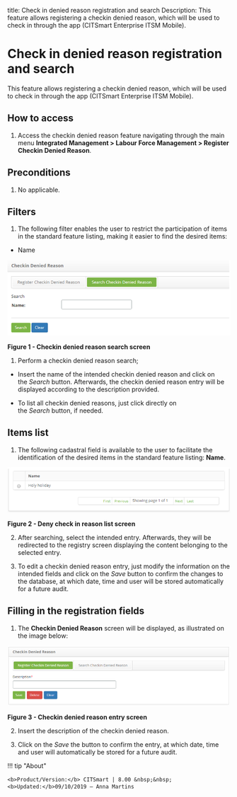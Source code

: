 title: Check in denied reason registration and search
Description: This feature allows registering a checkin denied reason, which will be used to check in through the app (CITSmart Enterprise ITSM Mobile).

# Check in denied reason registration and search

This feature allows registering a checkin denied reason, which will be used to
check in through the app (CITSmart Enterprise ITSM Mobile).

How to access
-------------

1.  Access the checkin denied reason feature navigating through the main
    menu **Integrated Management > Labour Force Management > Register Checkin
    Denied Reason**.

Preconditions
-------------

1.  No applicable.

Filters
-------

1.  The following filter enables the user to restrict the participation of items
    in the standard feature listing, making it easier to find the desired items:

-   Name

![Criar](images/checkin-1.png)

**Figure 1 - Checkin denied reason search screen**

1.  Perform a checkin denied reason search;

-   Insert the name of the intended checkin denied reason and click on
    the *Search* button. Afterwards, the checkin denied reason entry will be
    displayed according to the description provided.

-   To list all checkin denied reasons, just click directly on
    the *Search* button, if needed.

Items list
----------

1.  The following cadastral field is available to the user to facilitate the
    identification of the desired items in the standard feature
    listing: **Name**.

![Criar](images/checkin-2.png)

**Figure 2 - Deny check in reason list screen**

2.  After searching, select the intended entry. Afterwards, they will be
    redirected to the registry screen displaying the content belonging to the
    selected entry.

3.  To edit a checkin denied reason entry, just modify the information on the
    intended fields and click on the *Save* button to confirm the changes to the
    database, at which date, time and user will be stored automatically for a
    future audit.

Filling in the registration fields
----------------------------------

1.  The **Checkin Denied Reason** screen will be displayed, as
    illustrated on the image below:

![Criar](images/checkin-3.png)

**Figure 3 - Checkin denied reason entry screen**

2.  Insert the description of the checkin denied reason.

3.  Click on the *Save* the button to confirm the entry, at which date, time and
    user will automatically be stored for a future audit.



!!! tip "About"

    <b>Product/Version:</b> CITSmart | 8.00 &nbsp;&nbsp;
    <b>Updated:</b>09/10/2019 – Anna Martins

